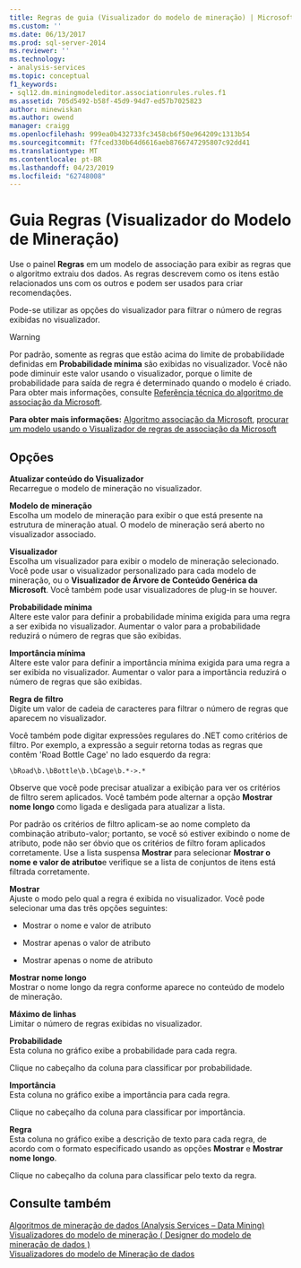 ```yaml
---
title: Regras de guia (Visualizador do modelo de mineração) | Microsoft Docs
ms.custom: ''
ms.date: 06/13/2017
ms.prod: sql-server-2014
ms.reviewer: ''
ms.technology:
- analysis-services
ms.topic: conceptual
f1_keywords:
- sql12.dm.miningmodeleditor.associationrules.rules.f1
ms.assetid: 705d5492-b58f-45d9-94d7-ed57b7025823
author: minewiskan
ms.author: owend
manager: craigg
ms.openlocfilehash: 999ea0b432733fc3458cb6f50e964209c1313b54
ms.sourcegitcommit: f7fced330b64d6616aeb8766747295807c92dd41
ms.translationtype: MT
ms.contentlocale: pt-BR
ms.lasthandoff: 04/23/2019
ms.locfileid: "62748008"
---
```

# <a name="rules-tab-mining-model-viewer"></a>Guia Regras (Visualizador do Modelo de Mineração)
  Use o painel **Regras** em um modelo de associação para exibir as regras que o algoritmo extraiu dos dados. As regras descrevem como os itens estão relacionados uns com os outros e podem ser usados para criar recomendações.  
  
 Pode-se utilizar as opções do visualizador para filtrar o número de regras exibidas no visualizador.  
  
> [!WARNING]  
>  Por padrão, somente as regras que estão acima do limite de probabilidade definidas em **Probabilidade mínima** são exibidas no visualizador. Você não pode diminuir este valor usando o visualizador, porque o limite de probabilidade para saída de regra é determinado quando o modelo é criado. Para obter mais informações, consulte [Referência técnica do algoritmo de associação da Microsoft](data-mining/microsoft-association-algorithm-technical-reference.md).  
  
 **Para obter mais informações:** [Algoritmo associação da Microsoft](data-mining/microsoft-association-algorithm.md), [procurar um modelo usando o Visualizador de regras de associação da Microsoft](data-mining/browse-a-model-using-the-microsoft-association-rules-viewer.md)  
  
## <a name="options"></a>Opções  
 **Atualizar conteúdo do Visualizador**  
 Recarregue o modelo de mineração no visualizador.  
  
 **Modelo de mineração**  
 Escolha um modelo de mineração para exibir o que está presente na estrutura de mineração atual. O modelo de mineração será aberto no visualizador associado.  
  
 **Visualizador**  
 Escolha um visualizador para exibir o modelo de mineração selecionado. Você pode usar o visualizador personalizado para cada modelo de mineração, ou o **Visualizador de Árvore de Conteúdo Genérica da Microsoft**. Você também pode usar visualizadores de plug-in se houver.  
  
 **Probabilidade mínima**  
 Altere este valor para definir a probabilidade mínima exigida para uma regra a ser exibida no visualizador. Aumentar o valor para a probabilidade reduzirá o número de regras que são exibidas.  
  
 **Importância mínima**  
 Altere este valor para definir a importância mínima exigida para uma regra a ser exibida no visualizador. Aumentar o valor para a importância reduzirá o número de regras que são exibidas.  
  
 **Regra de filtro**  
 Digite um valor de cadeia de caracteres para filtrar o número de regras que aparecem no visualizador.  
  
 Você também pode digitar expressões regulares do .NET como critérios de filtro. Por exemplo, a expressão a seguir retorna todas as regras que contêm 'Road Bottle Cage' no lado esquerdo da regra:  
  
 `\bRoad\b.\bBottle\b.\bCage\b.*->.*`  
  
 Observe que você pode precisar atualizar a exibição para ver os critérios de filtro serem aplicados. Você também pode alternar a opção **Mostrar nome longo** como ligada e desligada para atualizar a lista.  
  
 Por padrão os critérios de filtro aplicam-se ao nome completo da combinação atributo-valor; portanto, se você só estiver exibindo o nome de atributo, pode não ser óbvio que os critérios de filtro foram aplicados corretamente. Use a lista suspensa **Mostrar** para selecionar **Mostrar o nome e valor de atributo**e verifique se a lista de conjuntos de itens está filtrada corretamente.  
  
 **Mostrar**  
 Ajuste o modo pelo qual a regra é exibida no visualizador. Você pode selecionar uma das três opções seguintes:  
  
-   Mostrar o nome e valor de atributo  
  
-   Mostrar apenas o valor de atributo  
  
-   Mostrar apenas o nome de atributo  
  
 **Mostrar nome longo**  
 Mostrar o nome longo da regra conforme aparece no conteúdo de modelo de mineração.  
  
 **Máximo de linhas**  
 Limitar o número de regras exibidas no visualizador.  
  
 **Probabilidade**  
 Esta coluna no gráfico exibe a probabilidade para cada regra.  
  
 Clique no cabeçalho da coluna para classificar por probabilidade.  
  
 **Importância**  
 Esta coluna no gráfico exibe a importância para cada regra.  
  
 Clique no cabeçalho da coluna para classificar por importância.  
  
 **Regra**  
 Esta coluna no gráfico exibe a descrição de texto para cada regra, de acordo com o formato especificado usando as opções **Mostrar** e **Mostrar nome longo**.  
  
 Clique no cabeçalho da coluna para classificar pelo texto da regra.  
  
## <a name="see-also"></a>Consulte também  
 [Algoritmos de mineração de dados &#40;Analysis Services – Data Mining&#41;](data-mining/data-mining-algorithms-analysis-services-data-mining.md)   
 [Visualizadores do modelo de mineração &#40; Designer do modelo de mineração de dados &#41;](mining-model-viewers-data-mining-model-designer.md)   
 [Visualizadores do modelo de Mineração de dados](data-mining/data-mining-model-viewers.md)  
  
  
